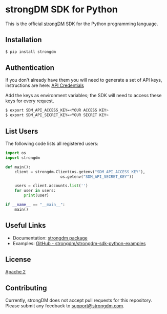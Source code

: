 # strongDM SDK for Python

This is the official [strongDM](https://www.strongdm.com/) SDK for the Python programming language.

## Installation

```bash
$ pip install strongdm
```

## Authentication

If you don't already have them you will need to generate a set of API keys, instructions are here: [API Credentials](https://www.strongdm.com/docs/admin-guide/api-credentials/)

Add the keys as environment variables; the SDK will need to access these keys for every request.
```bash
$ export SDM_API_ACCESS_KEY=<YOUR ACCESS KEY>
$ export SDM_API_SECRET_KEY=<YOUR SECRET KEY>
```

## List Users
The following code lists all registered users:

```python
import os
import strongdm

def main():
    client = strongdm.Client(os.getenv("SDM_API_ACCESS_KEY"),
                        os.getenv("SDM_API_SECRET_KEY"))

    users = client.accounts.list('')
    for user in users:
        print(user)

if __name__ == "__main__":
    main()
```

## Useful Links

* Documentation:  [strongdm package](https://strongdm.github.io/strongdm-sdk-python-docs/)
* Examples: [GitHub - strongdm/strongdm-sdk-python-examples](https://github.com/strongdm/strongdm-sdk-python-examples)

## License

[Apache 2](https://github.com/strongdm/strongdm-sdk-python/blob/master/LICENSE)

## Contributing 

Currently, strongDM does not accept pull requests for this repository. Please submit any feedback to <support@strongdm.com>.